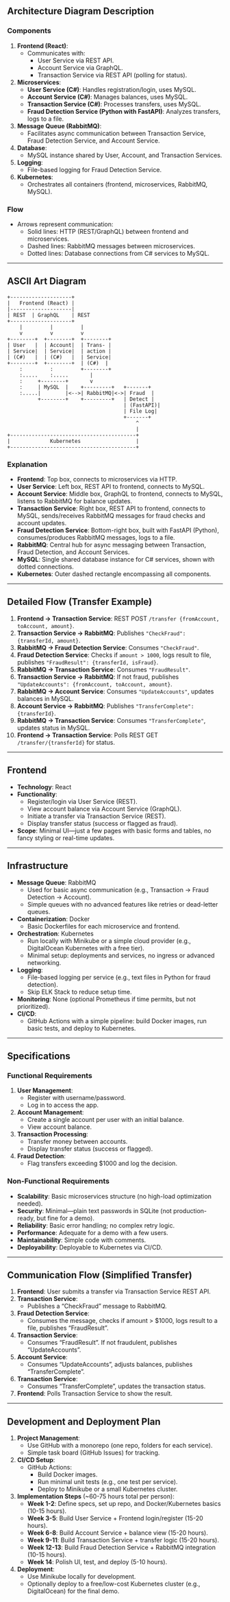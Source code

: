 ## Architecture Diagram Description

### Components
1. **Frontend (React)**:
   - Communicates with:
     - User Service via REST API.
     - Account Service via GraphQL.
     - Transaction Service via REST API (polling for status).
2. **Microservices**:
   - **User Service (C#)**: Handles registration/login, uses MySQL.
   - **Account Service (C#)**: Manages balances, uses MySQL.
   - **Transaction Service (C#)**: Processes transfers, uses MySQL.
   - **Fraud Detection Service (Python with FastAPI)**: Analyzes transfers, logs to a file.
3. **Message Queue (RabbitMQ)**:
   - Facilitates async communication between Transaction Service, Fraud Detection Service, and Account Service.
4. **Database**:
   - MySQL instance shared by User, Account, and Transaction Services.
5. **Logging**:
   - File-based logging for Fraud Detection Service.
6. **Kubernetes**:
   - Orchestrates all containers (frontend, microservices, RabbitMQ, MySQL).

### Flow
- Arrows represent communication:
  - Solid lines: HTTP (REST/GraphQL) between frontend and microservices.
  - Dashed lines: RabbitMQ messages between microservices.
  - Dotted lines: Database connections from C# services to MySQL.

---

## ASCII Art Diagram

```
+--------------------+
|   Frontend (React) |
|--------------------|
| REST  | GraphQL    | REST
+--------------------+
    |         |         |
    v         v         v
+--------+  +--------+  +--------+
| User   |  | Account|  | Trans- |
| Service|  | Service|  | action |
| (C#)   |  | (C#)   |  | Service|
+--------+  +--------+  | (C#)  |
    :         :         +--------+
    :.....    :.....       |
    :     +--------+       v
    :     | MySQL  |    +---------+   +-------+
    :.....|        |<-->| RabbitMQ|<->| Fraud  |
          +--------+    +---------+   | Detect |
                                      | (FastAPI)|
                                      | File Log|
                                      +-------+
                                          ^
                                          |
+-----------------------------------------+
|             Kubernetes                  |
+-----------------------------------------+
```

### Explanation
- **Frontend**: Top box, connects to microservices via HTTP.
- **User Service**: Left box, REST API to frontend, connects to MySQL.
- **Account Service**: Middle box, GraphQL to frontend, connects to MySQL, listens to RabbitMQ for balance updates.
- **Transaction Service**: Right box, REST API to frontend, connects to MySQL, sends/receives RabbitMQ messages for fraud checks and account updates.
- **Fraud Detection Service**: Bottom-right box, built with FastAPI (Python), consumes/produces RabbitMQ messages, logs to a file.
- **RabbitMQ**: Central hub for async messaging between Transaction, Fraud Detection, and Account Services.
- **MySQL**: Single shared database instance for C# services, shown with dotted connections.
- **Kubernetes**: Outer dashed rectangle encompassing all components.

---

## Detailed Flow (Transfer Example)
1. **Frontend → Transaction Service**: REST POST `/transfer {fromAccount, toAccount, amount}`.
2. **Transaction Service → RabbitMQ**: Publishes `"CheckFraud": {transferId, amount}`.
3. **RabbitMQ → Fraud Detection Service**: Consumes `"CheckFraud"`.
4. **Fraud Detection Service**: Checks if `amount > 1000`, logs result to file, publishes `"FraudResult": {transferId, isFraud}`.
5. **RabbitMQ → Transaction Service**: Consumes `"FraudResult"`.
6. **Transaction Service → RabbitMQ**: If not fraud, publishes `"UpdateAccounts": {fromAccount, toAccount, amount}`.
7. **RabbitMQ → Account Service**: Consumes `"UpdateAccounts"`, updates balances in MySQL.
8. **Account Service → RabbitMQ**: Publishes `"TransferComplete": {transferId}`.
9. **RabbitMQ → Transaction Service**: Consumes `"TransferComplete"`, updates status in MySQL.
10. **Frontend → Transaction Service**: Polls REST GET `/transfer/{transferId}` for status.

---

## Frontend

- **Technology**: React
- **Functionality**: 
  - Register/login via User Service (REST).
  - View account balance via Account Service (GraphQL).
  - Initiate a transfer via Transaction Service (REST).
  - Display transfer status (success or flagged as fraud).
- **Scope**: Minimal UI—just a few pages with basic forms and tables, no fancy styling or real-time updates.

---

## Infrastructure

- **Message Queue**: RabbitMQ
  - Used for basic async communication (e.g., Transaction → Fraud Detection → Account).
  - Simple queues with no advanced features like retries or dead-letter queues.
- **Containerization**: Docker
  - Basic Dockerfiles for each microservice and frontend.
- **Orchestration**: Kubernetes
  - Run locally with Minikube or a simple cloud provider (e.g., DigitalOcean Kubernetes with a free tier).
  - Minimal setup: deployments and services, no ingress or advanced networking.
- **Logging**: 
  - File-based logging per service (e.g., text files in Python for fraud detection).
  - Skip ELK Stack to reduce setup time.
- **Monitoring**: None (optional Prometheus if time permits, but not prioritized).
- **CI/CD**: 
  - GitHub Actions with a simple pipeline: build Docker images, run basic tests, and deploy to Kubernetes.

---

## Specifications

### Functional Requirements
1. **User Management**:
   - Register with username/password.
   - Log in to access the app.
2. **Account Management**:
   - Create a single account per user with an initial balance.
   - View account balance.
3. **Transaction Processing**:
   - Transfer money between accounts.
   - Display transfer status (success or flagged).
4. **Fraud Detection**:
   - Flag transfers exceeding $1000 and log the decision.

### Non-Functional Requirements
- **Scalability**: Basic microservices structure (no high-load optimization needed).
- **Security**: Minimal—plain text passwords in SQLite (not production-ready, but fine for a demo).
- **Reliability**: Basic error handling; no complex retry logic.
- **Performance**: Adequate for a demo with a few users.
- **Maintainability**: Simple code with comments.
- **Deployability**: Deployable to Kubernetes via CI/CD.

---

## Communication Flow (Simplified Transfer)

1. **Frontend**: User submits a transfer via Transaction Service REST API.
2. **Transaction Service**: 
   - Publishes a “CheckFraud” message to RabbitMQ.
3. **Fraud Detection Service**: 
   - Consumes the message, checks if amount > $1000, logs result to a file, publishes “FraudResult”.
4. **Transaction Service**: 
   - Consumes “FraudResult”. If not fraudulent, publishes “UpdateAccounts”.
5. **Account Service**: 
   - Consumes “UpdateAccounts”, adjusts balances, publishes “TransferComplete”.
6. **Transaction Service**: 
   - Consumes “TransferComplete”, updates the transaction status.
7. **Frontend**: Polls Transaction Service to show the result.

---

## Development and Deployment Plan

1. **Project Management**:
   - Use GitHub with a monorepo (one repo, folders for each service).
   - Simple task board (GitHub Issues) for tracking.
2. **CI/CD Setup**:
   - GitHub Actions: 
     - Build Docker images.
     - Run minimal unit tests (e.g., one test per service).
     - Deploy to Minikube or a small Kubernetes cluster.
3. **Implementation Steps** (~60-75 hours total per person):
   - **Week 1-2**: Define specs, set up repo, and Docker/Kubernetes basics (10-15 hours).
   - **Week 3-5**: Build User Service + Frontend login/register (15-20 hours).
   - **Week 6-8**: Build Account Service + balance view (15-20 hours).
   - **Week 9-11**: Build Transaction Service + transfer logic (15-20 hours).
   - **Week 12-13**: Build Fraud Detection Service + RabbitMQ integration (10-15 hours).
   - **Week 14**: Polish UI, test, and deploy (5-10 hours).
4. **Deployment**:
   - Use Minikube locally for development.
   - Optionally deploy to a free/low-cost Kubernetes cluster (e.g., DigitalOcean) for the final demo.

